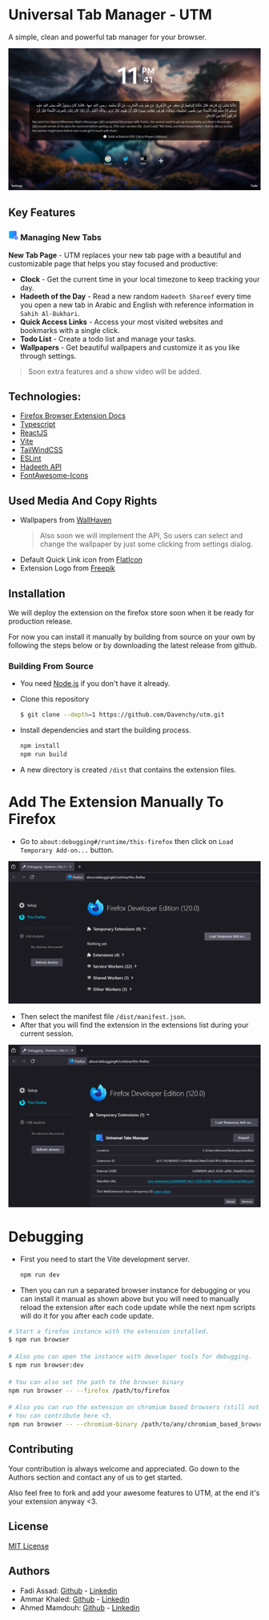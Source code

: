 # Universal Tab Manager - UTM

A simple, clean and powerful tab manager for your browser.

![The UTM extension NewTab page on Firefox](/public/screenforreadme.jpg)

## Key Features

### <img src="public/icons/icon.png" width=20 height=20> Managing New Tabs

 **New Tab Page** - UTM replaces your new tab page with a beautiful and customizable page that helps you stay focused and productive:
- **Clock** - Get the current time in your local timezone to keep tracking your day.
- **Hadeeth of the Day** - Read a new random `Hadeeth Shareef` every time you open a new tab in Arabic and English with reference information in `Sahih Al-Bukhari`.
- **Quick Access Links** - Access your most visited websites and bookmarks with a single click.
- **Todo List** - Create a todo list and manage your tasks.
- **Wallpapers** - Get beautiful wallpapers and customize it as you like through settings.

> Soon extra features and a show video will be added.

## Technologies:

- [Firefox Browser Extension Docs](https://developer.mozilla.org/en-US/docs/Mozilla/Add-ons/WebExtensions)
- [Typescript](https://www.typescriptlang.org/)
- [ReactJS](https://react.dev/)
- [Vite](https://vitejs.dev/)
- [TailWindCSS](https://tailwindcss.com/)
- [ESLint](https://eslint.org/)
- [Hadeeth API](https://github.com/fawazahmed0/hadith-api)
- [FontAwesome-Icons](https://fontawesome.com/)

## Used Media And Copy Rights
- Wallpapers from [WallHaven](https://wallhaven.cc/w/jxd1x5)
  > Also soon we will implement the API, So users can select and change the wallpaper by just some clicking from settings dialog.
- Default Quick Link icon from [FlatIcon](https://www.flaticon.com/free-icon/link_7471685?term=link&page=1&position=54&origin=search&related_id=7471685)
- Extension Logo from [Freepik](https://www.freepik.com/icon/user-interface_7580043#fromView=search&term=new+tab+plus&page=1&position=36&track=ais&uuid=692b2c7e-baf7-40b9-ab5a-6e945f3c5973)

## Installation

We will deploy the extension on the firefox store soon when it be ready for production release.

For now you can install it manually by building from source on your own by following the steps below or by downloading the latest release from github.

### Building From Source

- You need [Node.js](https://nodejs.org/en/download/current) if you don't have it already.

- Clone this repository

  ```bash
  $ git clone --depth=1 https://github.com/Davenchy/utm.git
  ```

- Install dependencies and start the building process.

  ```bash
  npm install
  npm run build
  ```

- A new directory is created `/dist` that contains the extension files.

# Add The Extension Manually To Firefox

- Go to `about:debugging#/runtime/this-firefox` then click on `Load Temporary Add-on...` button.

![img](/public/load_extention.png)

- Then select the manifest file `/dist/manifest.json`.
- After that you will find the extension in the extensions list during your current session.

![img](/public/loaded.png)

# Debugging

- First you need to start the Vite development server.

    ```bash
    npm run dev
    ```
    
- Then you can run a separated browser instance for debugging
  or you can install it manual as shown above but you will need to manually reload the extension after each code update
  while the next npm scripts will do it for you after each code update.

```bash
# Start a firefox instance with the extension installed.
$ npm run browser

# Also you can open the instance with developer tools for debugging.
$ npm run browser:dev

# You can also set the path to the browser binary
npm run browser -- --firefox /path/to/firefox

# Also you can run the extension on chromium based browsers (still not fully supported yet and contains bugs)
# You can contribute here <3.
npm run browser -- --chromium-binary /path/to/any/chromium_based_browser
```

## Contributing

Your contribution is always welcome and appreciated. Go down to the Authors section and contact any of us to get started.

Also feel free to fork and add your awesome features to UTM, at the end it's your extension anyway <3.

## License

[MIT License](https://choosealicense.com/licenses/mit/)

## Authors

- Fadi Assad: [Github](https://github.com/Davenchy) - [Linkedin](https://www.linkedin.com/in/fadi-asaad/)
- Ammar Khaled: [Github](https://github.com/Ammar-Khaled) - [Linkedin](https://www.linkedin.com/in/ammar-khaled-895aa823b/)
- Ahmed Mamdouh: [Github](https://github.com/Ahmed-D007A) - [Linkedin](https://www.linkedin.com/in/ahmed-mamdouh-884805261/)
